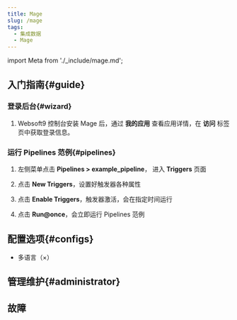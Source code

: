 ```yaml
---
title: Mage
slug: /mage
tags:
  - 集成数据
  - Mage
---
```


import Meta from './_include/mage.md';

<Meta name="meta" />

## 入门指南{#guide}

### 登录后台{#wizard}

1. Websoft9 控制台安装 Mage 后，通过 **我的应用** 查看应用详情，在 **访问** 标签页中获取登录信息。  

### 运行 Pipelines 范例{#pipelines}

1. 左侧菜单点击 **Pipelines > example_pipeline**， 进入 **Triggers** 页面

2. 点击 **New Triggers**，设置好触发器各种属性

3. 点击 **Enable Triggers**，触发器激活，会在指定时间运行

4. 点击 **Run@once**，会立即运行 Pipelines 范例

## 配置选项{#configs}

- 多语言（×）

## 管理维护{#administrator}

## 故障
